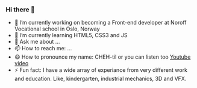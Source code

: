 ### Hi there 👋

- 🔭 I’m currently working on becoming a Front-end developer at Noroff Vocational school in Oslo, Norway
- 🌱 I’m currently learning HTML5, CSS3 and JS
- 💬 Ask me about ...
- 📫 How to reach me: ...
- 😄 How to pronounce my name: CHEH-til or you can listen too <a href="https://www.youtube.com/watch?v=tQZBq3nZS_M">Youtube video</a>
- ⚡ Fun fact: I have a wide array of experiance from very different work and education. Like, kindergarten, industrial mechanics, 3D and VFX.

